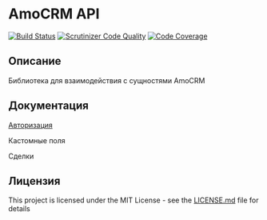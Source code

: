 # AmoCRM API
[![Build Status](https://travis-ci.org/linkprofit-cpa/amocrm-api.svg?branch=master)](https://travis-ci.org/linkprofit-cpa/amocrm-api)
[![Scrutinizer Code Quality](https://scrutinizer-ci.com/g/linkprofit-cpa/amocrm-api/badges/quality-score.png?b=master)](https://scrutinizer-ci.com/g/linkprofit-cpa/amocrm-api/?branch=master)
[![Code Coverage](https://scrutinizer-ci.com/g/linkprofit-cpa/amocrm-api/badges/coverage.png?b=master)](https://scrutinizer-ci.com/g/linkprofit-cpa/amocrm-api/?branch=master)

## Описание

Библиотека для взаимодействия с сущностями AmoCRM

## Документация

[Авторизация](docs/authorization.md)

Кастомные поля

Сделки

## Лицензия

This project is licensed under the MIT License - see the [LICENSE.md](LICENSE) file for details